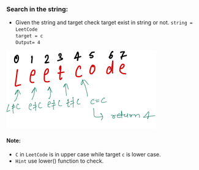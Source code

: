 ### Search in the string:
- Given the string and target check target exist in string or not.
`string = LeetCode`<br>
`target = c`<br>
`Output= 4`<br>

![image](https://github.com/mayankdubey1996/DSA_and_Leetcode/blob/main/1.Linear%20Search/images/2.1search_in_string.png)

#### Note:
- `C` in `LeetCode` is in upper case while target `c` is lower case.
- `Hint` use lower() function to check.
